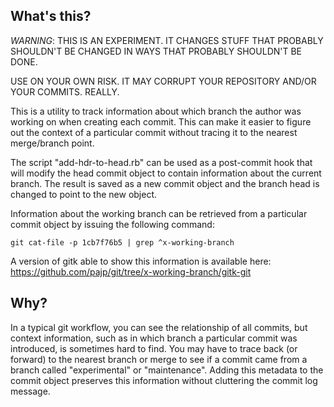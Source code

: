 What's this?
------------

*WARNING*: THIS IS AN EXPERIMENT. IT CHANGES STUFF THAT PROBABLY 
SHOULDN'T BE CHANGED IN WAYS THAT PROBABLY SHOULDN'T BE DONE.

USE ON YOUR OWN RISK. IT MAY CORRUPT YOUR REPOSITORY AND/OR YOUR
COMMITS. REALLY.

This is a utility to track information about which branch the author
was working on when creating each commit. This can make it easier to
figure out the context of a particular commit without tracing it to
the nearest merge/branch point.

The script "add-hdr-to-head.rb" can be used as a post-commit hook that
will modify the head commit object to contain information about the
current branch. The result is saved as a new commit object and the
branch head is changed to point to the new object.

Information about the working branch can be retrieved from a
particular commit object by issuing the following command:

    git cat-file -p 1cb7f76b5 | grep ^x-working-branch


A version of gitk able to show this information is available here:
  https://github.com/pajp/git/tree/x-working-branch/gitk-git


Why?
----

In a typical git workflow, you can see the relationship of all
commits, but context information, such as in which branch a particular
commit was introduced, is sometimes hard to find. You may have to
trace back (or forward) to the nearest branch or merge to see if a
commit came from a branch called "experimental" or
"maintenance". Adding this metadata to the commit object preserves
this information without cluttering the commit log message.

